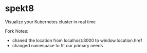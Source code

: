 # spekt8
Visualize your Kubernetes cluster in real time

Fork Notes:
-  chaned the location from localhost:3000 to window.location.href
-  changed namespace to fit our primary needs
